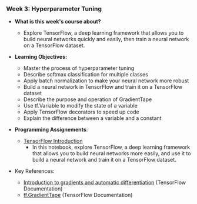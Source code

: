 ### Week 3: Hyperparameter Tuning

* **What is this week's course about?**
  * Explore TensorFlow, a deep learning framework that allows you to build neural networks quickly and easily, then train a neural network on a TensorFlow dataset.

* **Learning Objectives:**
  * Master the process of hyperparameter tuning
  * Describe softmax classification for multiple classes
  * Apply batch normalization to make your neural network more robust
  * Build a neural network in TensorFlow and train it on a TensorFlow dataset
  * Describe the purpose and operation of GradientTape
  * Use tf.Variable to modify the state of a variable
  * Apply TensorFlow decorators to speed up code
  * Explain the difference between a variable and a constant

* **Programming Assignements**:
  * [TensorFlow Introduction](https://github.com/yifang-psu/Coursera_AI_ML_Courses/blob/main/Deep_Learning/ImprovingDeepNeuralNetworks/Week_3/Tensorflow_introduction.ipynb)
    * In this notebook, explore TensorFlow, a deep learning framework that allows you to build neural networks more easily, and use it to build a neural network and train it on a TensorFlow dataset.

* Key References:
  * [Introduction to gradients and automatic differentiation](https://www.tensorflow.org/guide/autodiff) (TensorFlow Documentation)
  * [tf.GradientTape](https://www.tensorflow.org/api_docs/python/tf/GradientTape) (TensorFlow Documentation)
